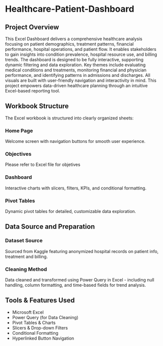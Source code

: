 # Healthcare-Patient-Dashboard

## Project Overview
This Excel Dashboard delivers a comprehensive healthcare analysis focusing on patient demographics, treatment patterns, financial performance, hospital operations, and patient flow. It enables stakeholders to gain insights into condition prevalence, hospital resource use, and billing trends. The dashboard is designed to be fully interactive, supporting dynamic filtering and data exploration. Key themes include evaluating medical conditions and treatments, monitoring financial and physician performance, and identifying patterns in admissions and discharges. All visuals are built with user-friendly navigation and interactivity in mind. This project empowers data-driven healthcare planning through an intuitive Excel-based reporting tool.

## Workbook Structure
The Excel workbook is structured into clearly organized sheets:
### Home Page
Welcome screen with navigation buttons for smooth user experience.
### Objectives
Please refer to Excel file for objetives
### Dashboard
Interactive charts with slicers, filters, KPIs, and conditional formatting.
### Pivot Tables
Dynamic pivot tables for detailed, customizable data exploration.

## Data Source and Preparation

### Dataset Source
Sourced from Kaggle featuring anonymized hospital records on patient info, treatment and billing.
### Cleaning Method
Data cleaned and transformed using Power Query in Excel - including null handling, column formatting, and time-based fields for trend analysis.

## Tools & Features Used
- Microsoft Excel
- Power Query (for Data Cleaning)
- Pivot Tables & Charts
- Slicers & Drop-down Filters
- Conditional Formatting
- Hyperlinked Button Navigation
